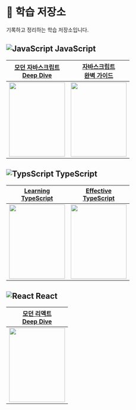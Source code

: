 # 📖 학습 저장소

기록하고 정리하는 학습 저장소입니다.

## ![JavaScript](https://skillicons.dev/icons?i=js) JavaScript

|        [모던 자바스크립트<br> Deep Dive](https://github.com/ryudg/Study/tree/main/JavaScript/DeepDive)        | [자바스크립트<br> 완벽 가이드]()                                                                     |
| :-----------------------------------------------------------------------------------------------------------: | ---------------------------------------------------------------------------------------------------- |
| <img src="https://contents.kyobobook.co.kr/sih/fit-in/458x0/pdt/9791158392239.jpg" width="150" height="200"/> | <img src="https://learning.oreilly.com/library/cover/9788966263462/250w/" width="150" height="200"/> |

## ![TypsScript](https://skillicons.dev/icons?i=ts) TypeScript

| [Learning<br> TypeScript](https://github.com/ryudg/Study/tree/main/TypeScript/LearningTS) | [Effective<br> TypeScript](https://github.com/ryudg/Study/tree/main/TypeScript/EffectiveTS) |
| :---------------------------------------------------------------------------------------: | :-----------------------------------------------------------------------------------------: |
|  <img src="https://www.learningtypescript.com/img/cover.png" width="150" height="200"/>   |   <img src="https://effectivetypescript.com/images/cover.jpg" width="150" height="200"/>    |

## ![React](https://skillicons.dev/icons?i=react) React

|             [모던 리액트<br> Deep Dive](https://github.com/ryudg/Study/tree/main/React/DeepDive)              |
| :-----------------------------------------------------------------------------------------------------------: |
| <img src="https://contents.kyobobook.co.kr/sih/fit-in/458x0/pdt/9791158394646.jpg" width="150" height="200"/> |
